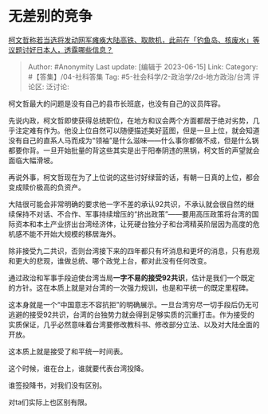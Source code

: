 # 无差别的竞争
[柯文哲称若当选将发动网军瘫痪大陆高铁、取款机，此前在「钓鱼岛、核废水」等议题讨好日本人，透露哪些信息？](https://www.zhihu.com/question/606148038/answer/3074357719)

> Author: #Anonymity
> Last update: [编辑于 2023-06-15]
> Link:
> Category: #【答集】/04-社科答集
> Tag: #5-社会科学/2-政治学/2d-地方政治/台湾
> 评论区:
> 泛讨论:

柯文哲最大的问题是没有自己的县市长班底，也没有自己的议员阵容。

先说内政，柯文哲即使获得总统职位，在地方和议会两个方面都居于绝对劣势，几乎注定难有作为。他没上位自然可以随便描述美好蓝图，但是一旦上位，就会知道没有自己的直系人马而成为“领袖”是什么滋味——什么事你都做不成，但是什么锅都要你背。一旦开始批量的背这些其实是出于阳奉阴违的黑锅，柯文哲的声望就会面临大幅滑坡。

再说外事，柯文哲现在为了上位说的这些讨好绿营的话，有朝一日真的上位，都会变成赎价极高的负资产。

大陆很可能会非常明确的要求他一字不差的承认92共识，不承认就会很自然的继续保持不对话、不合作、军事持续增压的“挤出政策”——要用高压政策将台湾的国际资本和本土产业挤出台湾经济体，让死硬台独分子和台湾精英阶层因为高度的危机感不能不开始大规模的移居海外。

除非接受九二共识，否则台湾接下来的四年都只有坏消息和更坏的消息，只有悲观和更大的悲观，谁做总统、哪个政党上台，都对此没有任何改变。

通过政治和军事手段迫使台湾当局**一字不易的接受92共识**，估计是我们一个既定的方针。这在本质上就是对台湾的一次强力规训，也是和平统一的既定里程碑。

这本身就是一个“中国意志不容抗拒”的明确展示。一旦台湾穷尽一切手段后仍无可逃避的接受92共识，台湾的台独势力就会得到足够实质的沉重打击。作为接受的实质保证，几乎必然意味着台湾要修改教科书、修改部分立法、以及对大陆全面的开放。

这本质上就是接受了和平统一时间表。

这个时候，谁在台上，谁就要代表台湾投降。

谁签投降书，对我们没有区别。

对ta们实际上也区别有限。
